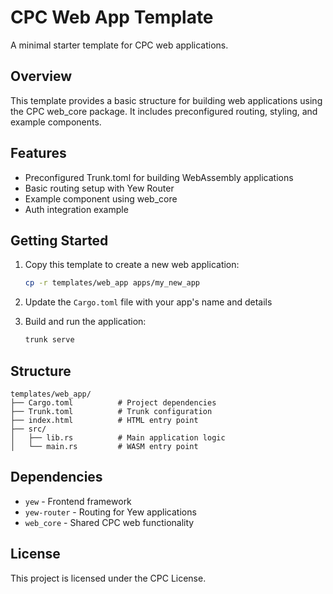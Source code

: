 # CPC Web App Template

A minimal starter template for CPC web applications.

## Overview

This template provides a basic structure for building web applications using the CPC web_core package. It includes preconfigured routing, styling, and example components.

## Features

- Preconfigured Trunk.toml for building WebAssembly applications
- Basic routing setup with Yew Router
- Example component using web_core
- Auth integration example

## Getting Started

1. Copy this template to create a new web application:
   ```bash
   cp -r templates/web_app apps/my_new_app
   ```

2. Update the `Cargo.toml` file with your app's name and details

3. Build and run the application:
   ```bash
   trunk serve
   ```

## Structure

```
templates/web_app/
├── Cargo.toml          # Project dependencies
├── Trunk.toml          # Trunk configuration
├── index.html          # HTML entry point
├── src/
│   ├── lib.rs          # Main application logic
│   └── main.rs         # WASM entry point
```

## Dependencies

- `yew` - Frontend framework
- `yew-router` - Routing for Yew applications
- `web_core` - Shared CPC web functionality

## License

This project is licensed under the CPC License.